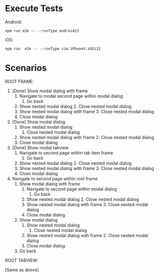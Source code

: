 Execute Tests
=============

Android:

```
npm run e2e -- --runType android23
```

iOS:

```
npm run  e2e -- --runType sim.iPhoneX.iOS112
```

Scenarios
=============

ROOT FRAME:

1. [Done] Show modal dialog with frame
	1. Navigate to modal second page within modal dialog
		1. Go back
	2. Show nested modal dialog
		2. Close nested modal dialog
	3. Show nested modal dialog with frame
		3. Close nested modal dialog
	4. Close modal dialog
2. [Done] Show modal dialog
	1. Show nested modal dialog
		1. Close nested modal dialog
	2. Show nested modal dialog with frame
		2. Close nested modal dialog
	3. Close modal dialog
3. [Done] Show modal tabview
	1. Navigate to second page within tab item frame
		1. Go back
	2. Show nested modal dialog
		2. Close nested modal dialog
	3. Show nested modal dialog with frame
		3. Close nested modal dialog
	4. Close modal dialog
4. Navigate to second page within root frame
	1. Show modal dialog with frame
		1. Navigate to second page within modal dialog
			1. Go back
		2. Show nested modal dialog
			2. Close nested modal dialog
		3. Show nested modal dialog with frame
			3. Close nested modal dialog
		4. Close modal dialog
	2. Show modal dialog
		1. Show nested modal dialog
			1. Close nested modal dialog
		2. Show nested modal dialog with frame
			2. Close nested modal dialog
		3. Close modal dialog
	3. Go back

ROOT TABVIEW:

[Same as above]
